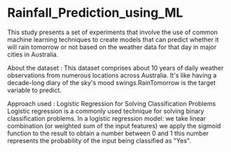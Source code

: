 # Rainfall_Prediction_using_ML
This study presents a set of experiments that involve the use of common machine learning techniques to create models that can predict whether it will rain tomorrow or not based on the weather data for that day in major cities in Australia.

About the dataset : This dataset comprises about 10 years of daily weather observations from numerous locations across Australia. It's like having a decade-long diary of the sky's mood swings.RainTomorrow is the target variable to predict.

Approach used : Logistic Regression for Solving Classification Problems
Logistic regression is a commonly used technique for solving binary classification problems. In a logistic regression model:
we take linear combination (or weighted sum of the input features)
we apply the sigmoid function to the result to obtain a number between 0 and 1
this number represents the probability of the input being classified as "Yes".


